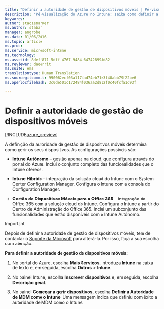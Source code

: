 ```yaml
---
title: "Definir a autoridade de gestão de dispositivos móveis | Pé-visualização do Azure no Intune | Documentos da Microsoft"
description: "Pé-visualização do Azure no Intune: saiba como definir a autoridade de gestão de dispositivos móveis no Intune. "
keywords: 
author: staciebarker
ms.author: stabar
manager: angrobe
ms.date: 01/06/2016
ms.topic: article
ms.prod: 
ms.service: microsoft-intune
ms.technology: 
ms.assetid: 8deff871-5dff-4767-9484-647428998d82
ms.reviewer: dagerrit
ms.suite: ems
translationtype: Human Translation
ms.sourcegitcommit: 990062ecf03a117dad74eb71e3f40abb79f22be6
ms.openlocfilehash: 3c0de501c172484f036aa2d812f0c40fcfa1d93f

---
```


# <a name="set-the-mobile-device-management-authority"></a>Definir a autoridade de gestão de dispositivos móveis 

[!INCLUDE[azure_preview](../includes/azure_preview.md)]

A definição da autoridade de gestão de dispositivos móveis determina como gerir os seus dispositivos. As configurações possíveis são:

- **Intune Autónomo** – gestão apenas na cloud, que configura através do portal do Azure. Inclui o conjunto completo das funcionalidades que o Intune oferece.

- **Intune Híbrido** – integração da solução cloud do Intune com o System Center Configuration Manager. Configura o Intune com a consola do Configuration Manager.

- **Gestão de Dispositivos Móveis para o Office 365** – integração do Office 365 com a solução cloud do Intune. Configura o Intune a partir do Centro de Administração do Office 365. Inclui um subconjunto das funcionalidades que estão disponíveis com o Intune Autónomo.

>[!IMPORTANT]
>Depois de definir a autoridade de gestão de dispositivos móveis, tem de contactar o [Suporte da Microsoft](https://docs.microsoft.com/intune/troubleshoot/how-to-get-support-for-microsoft-intune) para alterá-la. Por isso, faça a sua escolha com atenção.

**Para definir a autoridade de gestão de dispositivos móveis:**

1. No portal do Azure, escolha **Mais Serviços**, introduza **Intune** na caixa de texto e, em seguida, escolha **Outros** > **Intune**.

2. No painel Intune, escolha **Inscrever dispositivos** e, em seguida, escolha **Descrição geral**.

3. No painel **Começar a gerir dispositivos**, escolha **Definir a Autoridade de MDM como o Intune**. Uma mensagem indica que definiu com êxito a autoridade de MDM como o Intune.



<!--HONumber=Feb17_HO1-->


